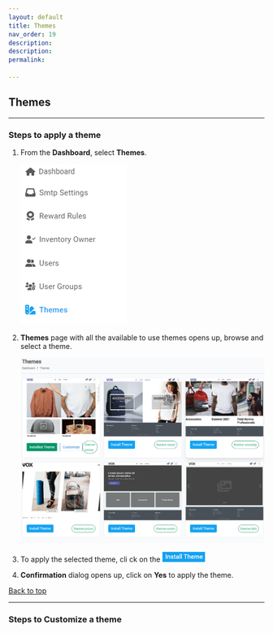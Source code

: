 ```yaml
---
layout: default
title: Themes
nav_order: 19
description: 
description: 
permalink: 

---
```


## Themes

---

### Steps to apply a theme

1. From the **Dashboard**, select **Themes**.

   ![theme_dashboard](../../images/themes/theme_dashboard.png)

2. **Themes** page with all the available to use themes opens up, browse and select a theme.

   ![theme_page](../../images/themes/theme_page.png)

3. To apply the selected theme, cli ck on the ![install_theme_button](../../images/buttons/installtheme.png)
4. **Confirmation** dialog opens up, click on **Yes** to apply the theme.

<a href="#top" id="back-to-top">Back to top</a>

---

### Steps to Customize a theme
